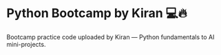# Python Bootcamp by Kiran 💻🔥

Bootcamp practice code uploaded by Kiran — Python fundamentals to AI mini-projects.
